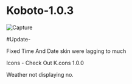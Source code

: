 # Koboto-1.0.3

![Capture](https://user-images.githubusercontent.com/113833046/209421176-d1438e3f-3acd-411a-834c-dcbd161bdb4f.JPG)

#Update-

Fixed Time And Date skin were lagging to much

Icons - Check Out K.cons 1.0.0

Weather not displaying no.
